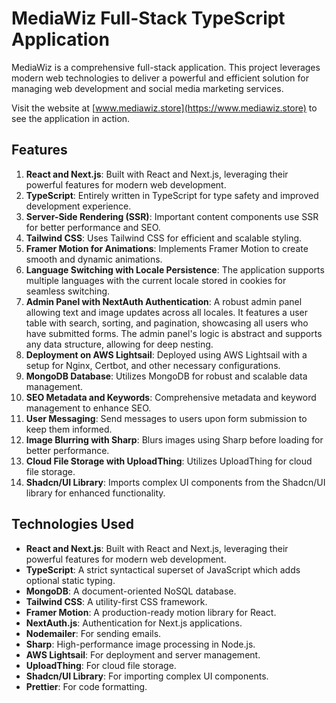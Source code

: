 # MediaWiz Full-Stack TypeScript Application

MediaWiz is a comprehensive full-stack application. This project leverages modern web technologies to deliver a powerful and efficient solution for managing web development and social media marketing services.

Visit the website at [www.mediawiz.store](https://www.mediawiz.store) to see the application in action.

## Features

1. **React and Next.js**: Built with React and Next.js, leveraging their powerful features for modern web development.
2. **TypeScript**: Entirely written in TypeScript for type safety and improved development experience.
3. **Server-Side Rendering (SSR)**: Important content components use SSR for better performance and SEO.
4. **Tailwind CSS**: Uses Tailwind CSS for efficient and scalable styling.
5. **Framer Motion for Animations**: Implements Framer Motion to create smooth and dynamic animations.
6. **Language Switching with Locale Persistence**: The application supports multiple languages with the current locale stored in cookies for seamless switching.
7. **Admin Panel with NextAuth Authentication**: A robust admin panel allowing text and image updates across all locales. It features a user table with search, sorting, and pagination, showcasing all users who have submitted forms. The admin panel's logic is abstract and supports any data structure, allowing for deep nesting.
8. **Deployment on AWS Lightsail**: Deployed using AWS Lightsail with a setup for Nginx, Certbot, and other necessary configurations.
9. **MongoDB Database**: Utilizes MongoDB for robust and scalable data management.
10. **SEO Metadata and Keywords**: Comprehensive metadata and keyword management to enhance SEO.
11. **User Messaging**: Send messages to users upon form submission to keep them informed.
12. **Image Blurring with Sharp**: Blurs images using Sharp before loading for better performance.
13. **Cloud File Storage with UploadThing**: Utilizes UploadThing for cloud file storage.
14. **Shadcn/UI Library**: Imports complex UI components from the Shadcn/UI library for enhanced functionality.

## Technologies Used

- **React and Next.js**: Built with React and Next.js, leveraging their powerful features for modern web development.
- **TypeScript**: A strict syntactical superset of JavaScript which adds optional static typing.
- **MongoDB**: A document-oriented NoSQL database.
- **Tailwind CSS**: A utility-first CSS framework.
- **Framer Motion**: A production-ready motion library for React.
- **NextAuth.js**: Authentication for Next.js applications.
- **Nodemailer**: For sending emails.
- **Sharp**: High-performance image processing in Node.js.
- **AWS Lightsail**: For deployment and server management.
- **UploadThing**: For cloud file storage.
- **Shadcn/UI Library**: For importing complex UI components.
- **Prettier**: For code formatting.
